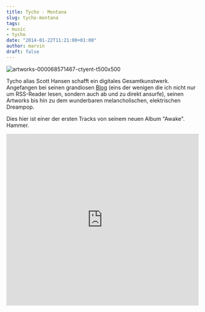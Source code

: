 ```yaml
---
title: Tycho - Montana
slug: tycho-montana
tags:
- music
- tycho
date: "2014-01-22T11:21:00+01:00"
author: marvin
draft: false
---
```

![artworks-000068571467-ctyent-t500x500](/images/artworks-000068571467-ctyent-t500x500.jpg)

Tycho alias Scott Hansen schafft ein digitales Gesamtkunstwerk.
Angefangen bei seinen grandiosen [Blog](http://blog.iso50.com/) (eins
der wenigen die ich nicht nur um RSS-Reader lesen, sondern auch ab und
zu direkt ansurfe), seinen Artworks bis hin zu dem wunderbaren
melancholischen, elektrischen Dreampop.

Dies hier ist einer der ersten Tracks von seinem neuen Album "Awake".
Hammer.

<iframe width="100%" height="450" scrolling="no" frameborder="no" src="https://w.soundcloud.com/player/?url=https%3A//api.soundcloud.com/tracks/130572064&amp;auto_play=false&amp;hide_related=false&amp;show_comments=true&amp;show_user=true&amp;show_reposts=false&amp;visual=true"></iframe>